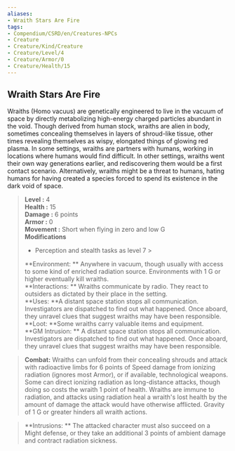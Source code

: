 ```yaml
---
aliases:
- Wraith Stars Are Fire
tags:
- Compendium/CSRD/en/Creatures-NPCs
- Creature
- Creature/Kind/Creature
- Creature/Level/4
- Creature/Armor/0
- Creature/Health/15
---
```


  
## Wraith Stars Are Fire  
Wraiths (Homo vacuus) are genetically engineered to live in the vacuum of space by directly metabolizing high-energy charged particles abundant in the void. Though derived from human stock, wraiths are alien in body, sometimes concealing themselves in layers of shroud-like tissue, other times revealing themselves as wispy, elongated things of glowing red plasma. In some settings, wraiths are partners with humans, working in locations where humans would find difficult. In other settings, wraiths went their own way generations earlier, and rediscovering them would be a first contact scenario. Alternatively, wraiths might be a threat to humans, hating humans for having created a species forced to spend its existence in the dark void of space.  

  
> **Level :** 4  
> **Health :** 15  
> **Damage :** 6 points  
> **Armor :** 0  
> **Movement :** Short when flying in zero and low G  
> **Modifications**  
>- Perception and stealth tasks as level 7 >
>  
> **Environment: ** Anywhere in vacuum, though usually with access to some kind of enriched radiation source. Environments with 1 G or higher eventually kill wraiths.  
> **Interactions: ** Wraiths communicate by radio. They react to outsiders as dictated by their place in the setting.  
> **Uses: **A distant space station stops all communication. Investigators are dispatched to find out what happened. Once aboard, they unravel clues that suggest wraiths may have been responsible.  
> **Loot: **Some wraiths carry valuable items and equipment.  
> **GM Intrusion: ** A distant space station stops all communication. Investigators are dispatched to find out what happened. Once aboard, they unravel clues that suggest wraiths may have been responsible.  

> **Combat:** 
> Wraiths can unfold from their concealing shrouds and attack with radioactive limbs for 6 points of Speed damage from ionizing radiation (ignores most Armor), or if available, technological weapons. Some can direct ionizing radiation as long-distance attacks, though doing so costs the wraith 1 point of health. Wraiths are immune to radiation, and attacks using radiation heal a wraith's lost health by the amount of damage the attack would have otherwise afflicted. Gravity of 1 G or greater hinders all wraith actions.  
  

> **Intrusions: ** 
> The attacked character must also succeed on a Might defense, or they take an additional 3 points of ambient damage and contract radiation sickness.  
